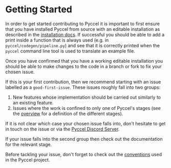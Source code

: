 # Getting Started

In order to get started contributing to Pyccel it is important to first ensure that you have installed Pyccel from source with an editable installation as described in the [installation docs](../docs/installation.md#editable-installation-from-sources).
If successful you should be able to add a print inside a function that is always used (e.g. in `pyccel/codegen/pipeline.py`) and see that it is correctly printed when the `pyccel` command line tool is used to translate an example file.

Once you have confirmed that you have a working editable installation you should be able to make changes to the code in a branch or fork to fix your chosen issue.

If this is your first contribution, then we recommend starting with an issue labelled as a `good-first-issue`. These issues roughly fall into two groups:

1.  New features whose implementation should be carried out similarly to an existing feature.
2.  Issues where the work is confined to only one of Pyccel's stages (see the [overview](./overview.md) for a definition of the different stages).

If it is not clear which case your chosen issue falls into, don't hesitate to get in touch on the issue or via the [Pyccel Discord Server](https://discord.gg/2Q6hwjfFVb).

If your issue falls into the second group then check out the documentation for the relevant stage.

Before tackling your issue, don't forget to check out the [conventions](./development_conventions.md) used in the Pyccel project.
